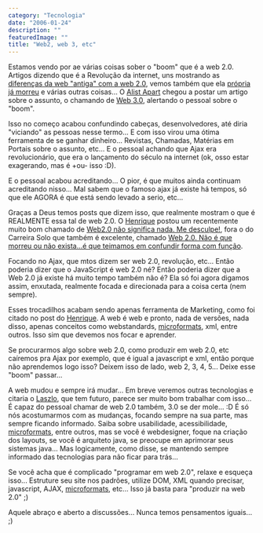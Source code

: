 ```yaml
---
category: "Tecnologia"
date: "2006-01-24"
description: ""
featuredImage: ""
title: "Web2, web 3, etc"
---
```


Estamos vendo por ae várias coisas sober o "boom" que é a web 2.0. Artigos dizendo que é a Revolução da internet, uns mostrando as [diferenças da web "antiga" com a web 2.0](http://www.oreillynet.com/pub/a/oreilly/tim/news/2005/09/30/what-is-web-20.html), vemos também que ela [própria já morreu](http://www.readwriteweb.com/archives/web_20_is_dead.php) e várias outras coisas... O [Alist Apart](http://www.alistapart.com) chegou a postar um artigo sobre o assunto, o chamando de [Web 3.0](http://www.alistapart.com/articles/web3point0), alertando o pessoal sobre o "boom".

Isso no começo acabou confundindo cabeças, desenvolvedores, até diria "viciando" as pessoas nesse termo... E com isso virou uma ótima ferramenta de se ganhar dinheiro... Revistas, Chamadas, Matérias em Portais sobre o assunto, etc... E o pessoal achando que Ajax era revolucionário, que era o lançamento do século na internet (ok, osso estar exagerando, mas é +ou- isso :D).

E o pessoal acabou acreditando... O pior, é que muitos ainda continuam acreditando nisso... Mal sabem que o famoso ajax já existe há tempos, só que ele AGORA é que está sendo levado a serio, etc...

Graças a Deus temos posts que dizem isso, que realmente mostram o que é REALMENTE essa tal de web 2.0. O [Henrique](http://www.revolucao.etc.br) postou um recentemente muito bom chamado de [Web2.0 não significa nada. Me desculpe!](http://www.revolucao.etc.br/archives/web-20-nao-significa-nada-me-desculpe/), fora o do Carreira Solo que também é excelente, chamado [Web 2.0. Não é que morreu ou não exista...é que teimamos em confundir forma com função](http://www.carreirasolo.org/archives/web_20_nao_e_que_m.html).

Focando no Ajax, que mtos dizem ser web 2.0, revolução, etc... Então poderia dizer que o JavaScript é web 2.0 né? Então poderia dizer que a Web 2.0 já existe há muito tempo também não é? Ela só foi agora digamos assim, enxutada, realmente focada e direcionada para a coisa certa (nem sempre).

Esses trocadilhos acabam sendo apenas ferramenta de Marketing, como foi citado no post do [Henrique](http://www.revolucao.etc.br/archives/web-20-nao-significa-nada-me-desculpe/). A web é web e pronto, nada de versões, nada disso, apenas conceitos como webstandards, [microformats](http://www.microformats.org/), xml, entre outros. Isso sim que devemos nos focar e aprender.

Se procurarmos algo sobre web 2.0, como produzir em web 2.0, etc caíremos pra Ajax por exemplo, que é igual a javascript e xml, então porque não aprendemos logo isso? Deixem isso de lado, web 2, 3, 4, 5... Deixe esse "boom" passar...

A web mudou e sempre irá mudar... Em breve veremos outras tecnologias e citaria o [Laszlo](http://www.laszlosystems.com), que tem futuro, parece ser muito bom trabalhar com isso... É capaz do pessoal chamar de web 2.0 também, 3.0 se der mole... :D É só nós acostumarmos com as mudanças, focando sempre na sua parte, mas sempre ficando informado. Saiba sobre usabilidade, acessibilidade, [microformats](http://www.microformats.org/), entre outros, mas se você é webdesigner, foque na criação dos layouts, se você é arquiteto java, se preocupe em aprimorar seus sistemas java... Mas logicamente, como disse, se mantendo sempre informado das tecnologias para não ficar para trás...

Se você acha que é complicado "programar em web 2.0", relaxe e esqueça isso... Estruture seu site nos padrões, utilize DOM, XML quando precisar, javascript, AJAX, [microformats](http://www.microformats.org/), etc... Isso já basta para "produzir na web 2.0" ;)

Aquele abraço e aberto a discussões... Nunca temos pensamentos iguais... ;)
